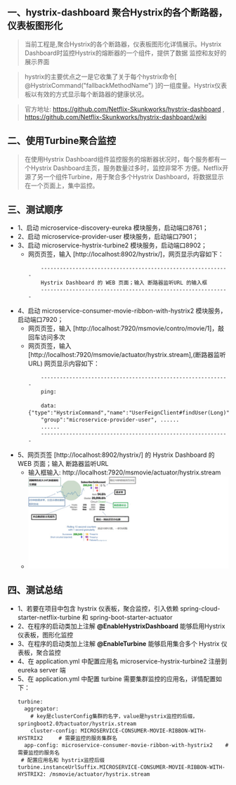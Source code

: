 ## 一、hystrix-dashboard 聚合Hystrix的各个断路器，仪表板图形化

> 当前工程是,聚合Hystrix的各个断路器，仪表板图形化详情展示。Hystrix Dashboard时监控Hystrix的熔断器的一个组件，提供了数据
监控和友好的展示界面

> hystrix的主要优点之一是它收集了关于每个hystrix命令[ @HystrixCommand("fallbackMethodName") ]的一组度量。Hystrix仪表
板以有效的方式显示每个断路器的健康状况。

>官方地址: https://github.com/Netflix-Skunkworks/hystrix-dashboard , https://github.com/Netflix-Skunkworks/hystrix-dashboard/wiki

						
## 二、使用Turbine聚合监控
> 在使用Hystrix Dashboard组件监控服务的熔断器状况时，每个服务都有一个Hystrix Dashboard主页，服务数量过多时，监控非常不
方便。Netflix开源了另一个组件Turbine，用于聚合多个Hystrix Dashboard，将数据显示在一个页面上，集中监控。

## 三、测试顺序
* 1、启动  microservice-discovery-eureka 模块服务，启动端口8761；
* 2、启动  microservice-provider-user 模块服务，启动端口7901；
* 3、启动  microservice-hystrix-turbine2 模块服务，启动端口8902；
    + 网页页签，输入 [http://localhost:8902/hystrix/]，网页显示内容如下：
        ```
            ------------------------------------------------------------
            Hystrix Dashboard 的 WEB 页面；输入 断路器监听URL 的输入框
            ------------------------------------------------------------
        ```
* 4、启动  microservice-consumer-movie-ribbon-with-hystrix2 模块服务，启动端口7920；
	+ 网页页签，输入 [http://localhost:7920/msmovie/contro/movie/1]，敲回车访问多次
	+ 网页页签，输入 [http://localhost:7920/msmovie/actuator/hystrix.stream],(断路器监听URL) 网页显示内容如下：
        ```
            ------------------------------------------------------------
            ping: 
            
            data: {"type":"HystrixCommand","name":"UserFeignClient#findUser(Long)",
            "group":"microservice-provider-user", ......
            ......
            ------------------------------------------------------------
        ```
* 5、网页页签 [http://localhost:8902/hystrix/] 的 Hystrix Dashboard 的 WEB 页面；输入 断路器监听URL
	+ 输入框输入: http://localhost:7920/msmovie/actuator/hystrix.stream
	+ ![dashboard-annoted-circuit-中文译.jpg](./docs/dashboard-annoted-circuit-中文译.jpg) 

## 四、测试总结
* 1、若要在项目中包含 hystrix 仪表板，聚合监控，引入依赖 
spring-cloud-starter-netflix-turbine 和 spring-boot-starter-actuator
* 2、在程序的启动类加上注解 **@EnableHystrixDashboard** 能够启用Hystrix仪表板，图形化监控
* 3、在程序的启动类加上注解 **@EnableTurbine** 能够启用集合多个 Hystrix 仪表板，聚合监控
* 4、在 application.yml 中配置应用名 microservice-hystrix-turbine2 注册到 eureka server 端
* 5、在 application.yml 中配置 turbine 需要集群监控的应用名，详情配置如下：
    ```
    turbine:
      aggregator:
        # key是clusterConfig集群的名字，value是hystrix监控的后缀，springboot2.0为actuator/hystrix.stream
        cluster-config: MICROSERVICE-CONSUMER-MOVIE-RIBBON-WITH-HYSTRIX2     # 需要监控的服务集群名
      app-config: microservice-consumer-movie-ribbon-with-hystrix2    #需要监控的服务名
     # 配置应用名和 hystrix监控后缀
    turbine.instanceUrlSuffix.MICROSERVICE-CONSUMER-MOVIE-RIBBON-WITH-HYSTRIX2: /msmovie/actuator/hystrix.stream
    ```  